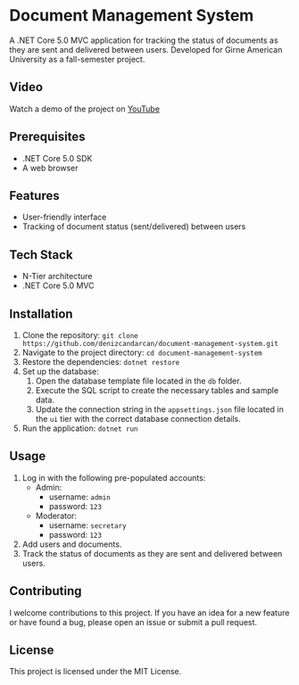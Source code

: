 # Document Management System

A .NET Core 5.0 MVC application for tracking the status of documents as they are sent and delivered between users. Developed for Girne American University as a fall-semester project.

## Video

Watch a demo of the project on [YouTube](https://youtu.be/9eLeALeBH1w "https://youtu.be/9eLeALeBH1w")

## Prerequisites

- .NET Core 5.0 SDK
- A web browser

## Features

- User-friendly interface
- Tracking of document status (sent/delivered) between users

## Tech Stack

- N-Tier architecture
- .NET Core 5.0 MVC

## Installation

1. Clone the repository: `git clone https://github.com/denizcandarcan/document-management-system.git`
2. Navigate to the project directory: `cd document-management-system`
3. Restore the dependencies: `dotnet restore`
4. Set up the database:
   1. Open the database template file located in the `db` folder.
   2. Execute the SQL script to create the necessary tables and sample data.
   3. Update the connection string in the `appsettings.json` file located in the `ui` tier with the correct database connection details.
5. Run the application: `dotnet run`

## Usage

1. Log in with the following pre-populated accounts:
   - Admin:
     - username: `admin`
     - password: `123`
   - Moderator:
     - username: `secretary`
     - password: `123`
2. Add users and documents.
3. Track the status of documents as they are sent and delivered between users.

## Contributing

I welcome contributions to this project. If you have an idea for a new feature or have found a bug, please open an issue or submit a pull request.

## License

This project is licensed under the MIT License. 
